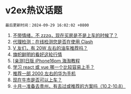 # v2ex热议话题

`最后更新时间：2024-09-29 16:02:02 +0800`

1. [不带情绪，不 zzzq，现在买房是不是上车的时候了？](https://www.v2ex.com/t/1076673)
1. [代理检测：在线检测您是否在使用 Clash](https://www.v2ex.com/t/1076579)
1. [V 友们，有 20W 左右的油车推荐吗？](https://www.v2ex.com/t/1076650)
1. [旗帜鲜明的看好这轮行情](https://www.v2ex.com/t/1076653)
1. [[亲测]日版 iPhone16pm 海淘教程](https://www.v2ex.com/t/1076559)
1. [学习 react 或 vue 哪一个比较容易上手？](https://www.v2ex.com/t/1076728)
1. [推荐一部 2000 左右的华为手机](https://www.v2ex.com/t/1076705)
1. [现在牛市是否可以上车？](https://www.v2ex.com/t/1076659)
1. [十月一准备去贵州，有去过或推荐的方案吗（10.2-10.8）](https://www.v2ex.com/t/1076665)

